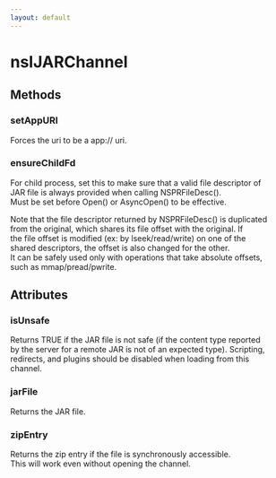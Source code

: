 ```yaml
---
layout: default
---
```


# nsIJARChannel #

## Methods ##

### setAppURI ###
  
Forces the uri to be a app:// uri.  
  

### ensureChildFd ###
  
For child process, set this to make sure that a valid file descriptor of  
JAR file is always provided when calling NSPRFileDesc().  
Must be set before Open() or AsyncOpen() to be effective.  
  
Note that the file descriptor returned by NSPRFileDesc() is duplicated  
from the original, which shares its file offset with the original.  If  
the file offset is modified (ex: by lseek/read/write) on one of the  
shared descriptors, the offset is also changed for the other.  
It can be safely used only with operations that take absolute offsets,  
such as mmap/pread/pwrite.  
  

## Attributes ##

### isUnsafe ###
  
Returns TRUE if the JAR file is not safe (if the content type reported  
by the server for a remote JAR is not of an expected type).  Scripting,  
redirects, and plugins should be disabled when loading from this  
channel.  
  

### jarFile ###
  
Returns the JAR file.  
  

### zipEntry ###
  
Returns the zip entry if the file is synchronously accessible.  
This will work even without opening the channel.  
  
